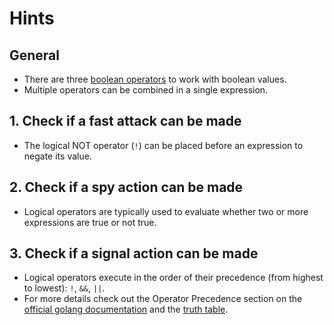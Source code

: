 # Hints

## General

- There are three [boolean operators][logical operators] to work with boolean values.
- Multiple operators can be combined in a single expression.

## 1. Check if a fast attack can be made

- The logical NOT operator (`!`) can be placed before an expression to negate its value.

## 2. Check if a spy action can be made

- Logical operators are typically used to evaluate whether two or more expressions are true or not true.

## 3. Check if a signal action can be made

- Logical operators execute in the order of their precedence (from highest to lowest): `!`, `&&`, `||`.
- For more details check out the Operator Precedence section on the [official golang documentation][operators] and the [truth table][truth table].

[logical operators]: https://golang.org/ref/spec#Logical_operators
[operators]: https://golang.org/ref/spec#Operators
[truth table]: https://www.digitalocean.com/community/tutorials/understanding-boolean-logic-in-go